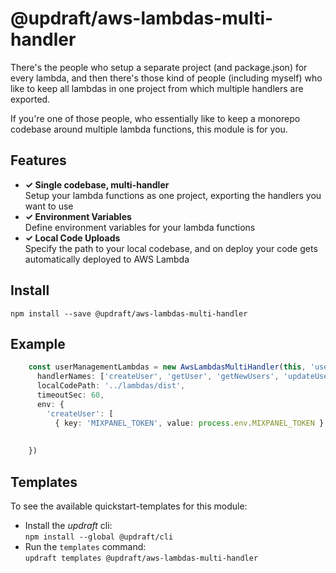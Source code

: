 
# @updraft/aws-lambdas-multi-handler
There's the people who setup a separate project (and package.json) for every lambda,
and then there's those kind of people (including myself) who like to keep all lambdas
in one project from which multiple handlers are exported.

If you're one of those people, who essentially like to keep a monorepo codebase around
multiple lambda functions, this module is for you.


## Features
- **✓ Single codebase, multi-handler**  
Setup your lambda functions as one project, exporting the handlers you want to use
- **✓ Environment Variables**  
Define environment variables for your lambda functions
- **✓ Local Code Uploads**  
Specify the path to your local codebase, and on deploy your code gets automatically deployed to AWS Lambda

  

## Install
`npm install --save @updraft/aws-lambdas-multi-handler`


## Example
```typescript
    const userManagementLambdas = new AwsLambdasMultiHandler(this, 'user-lambdas', {
      handlerNames: ['createUser', 'getUser', 'getNewUsers', 'updateUser', 'deleteUser'],
      localCodePath: '../lambdas/dist',
      timeoutSec: 60,
      env: {
        'createUser': [
          { key: 'MIXPANEL_TOKEN', value: process.env.MIXPANEL_TOKEN }
        
      
    })
```
  

## Templates
To see the available quickstart-templates for this module:
- Install the *updraft* cli:  
`npm install --global @updraft/cli`
- Run the `templates` command:  
`updraft templates @updraft/aws-lambdas-multi-handler`
